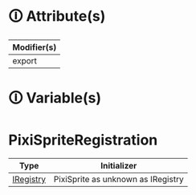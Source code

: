 # &#128712; Attribute(s)

| Modifier(s)                            |
|----------------------------------------|
| export |

# &#128712; Variable(s)

# PixiSpriteRegistration

| Type                        | Initializer                       |
|-----------------------------|-----------------------------------|
| [IRegistry](https://hamedfathi.gitbook.io/aurelia-2-doc-api/kernel/interface/di/iregistry) | PixiSprite as unknown as IRegistry |